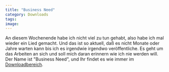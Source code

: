```yaml
---
title: "Business Need"
category: Downloads
tags: 
image: 
---
```


An diesem Wochenende habe ich nicht viel zu tun gehabt, also habe ich mal wieder ein Lied gemacht. Und das ist so aktuell, daß es nicht Monate oder Jahre warten kann bis ich es irgendwie irgendwo veröffentliche. Es geht um das Arbeiten an sich und soll mich daran erinnern wie ich nie werden will. Der Name ist "Business Need", und Ihr findet es wie immer im [Downloadbereich](http://www.misantropolis.de/downloads).